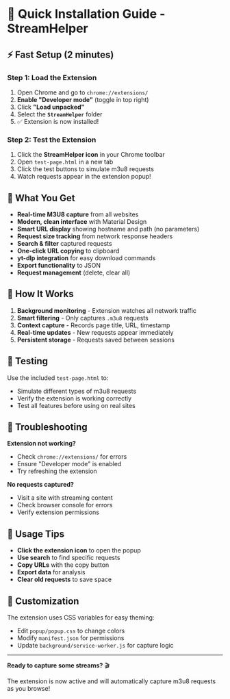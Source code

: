 # 🚀 Quick Installation Guide - StreamHelper

## ⚡ Fast Setup (2 minutes)

### Step 1: Load the Extension
1. Open Chrome and go to `chrome://extensions/`
2. **Enable "Developer mode"** (toggle in top right)
3. Click **"Load unpacked"**
4. Select the **`StreamHelper`** folder
5. ✅ Extension is now installed!

### Step 2: Test the Extension
1. Click the **StreamHelper icon** in your Chrome toolbar
2. Open `test-page.html` in a new tab
3. Click the test buttons to simulate m3u8 requests
4. Watch requests appear in the extension popup!

## 🔧 What You Get

- **Real-time M3U8 capture** from all websites
- **Modern, clean interface** with Material Design
- **Smart URL display** showing hostname and path (no parameters)
- **Request size tracking** from network response headers
- **Search & filter** captured requests
- **One-click URL copying** to clipboard
- **yt-dlp integration** for easy download commands
- **Export functionality** to JSON
- **Request management** (delete, clear all)

## 🎯 How It Works

1. **Background monitoring** - Extension watches all network traffic
2. **Smart filtering** - Only captures `.m3u8` requests
3. **Context capture** - Records page title, URL, timestamp
4. **Real-time updates** - New requests appear immediately
5. **Persistent storage** - Requests saved between sessions

## 🧪 Testing

Use the included `test-page.html` to:
- Simulate different types of m3u8 requests
- Verify the extension is working correctly
- Test all features before using on real sites

## 🚨 Troubleshooting

**Extension not working?**
- Check `chrome://extensions/` for errors
- Ensure "Developer mode" is enabled
- Try refreshing the extension

**No requests captured?**
- Visit a site with streaming content
- Check browser console for errors
- Verify extension permissions

## 📱 Usage Tips

- **Click the extension icon** to open the popup
- **Use search** to find specific requests
- **Copy URLs** with the copy button
- **Export data** for analysis
- **Clear old requests** to save space

## 🎨 Customization

The extension uses CSS variables for easy theming:
- Edit `popup/popup.css` to change colors
- Modify `manifest.json` for permissions
- Update `background/service-worker.js` for capture logic

---

**Ready to capture some streams?** 🎬

The extension is now active and will automatically capture m3u8 requests as you browse!
